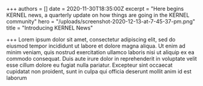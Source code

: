 +++
authors = []
date = 2020-11-30T18:35:00Z
excerpt = "Here begins KERNEL news, a quarterly update on how things are going in the KERNEL community"
hero = "/uploads/screenshot-2020-12-13-at-7-45-37-pm.png"
title = "Introducing KERNEL News"

+++
Lorem ipsum dolor sit amet, consectetur adipiscing elit, sed do eiusmod tempor incididunt ut labore et dolore magna aliqua. Ut enim ad minim veniam, quis nostrud exercitation ullamco laboris nisi ut aliquip ex ea commodo consequat. Duis aute irure dolor in reprehenderit in voluptate velit esse cillum dolore eu fugiat nulla pariatur. Excepteur sint occaecat cupidatat non proident, sunt in culpa qui officia deserunt mollit anim id est laborum